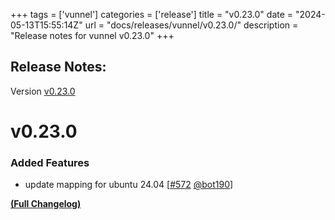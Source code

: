+++
tags = ['vunnel']
categories = ['release']
title = "v0.23.0"
date = "2024-05-13T15:55:14Z"
url = "docs/releases/vunnel/v0.23.0/"
description = "Release notes for vunnel v0.23.0"
+++

## Release Notes:
Version [v0.23.0](https://github.com/anchore/vunnel/releases/tag/v0.23.0)

# v0.23.0

### Added Features

- update mapping for ubuntu 24.04 [[#572](https://github.com/anchore/vunnel/pull/572) [@bot190](https://github.com/bot190)]

**[(Full Changelog)](https://github.com/anchore/vunnel/compare/v0.22.2...v0.23.0)**

